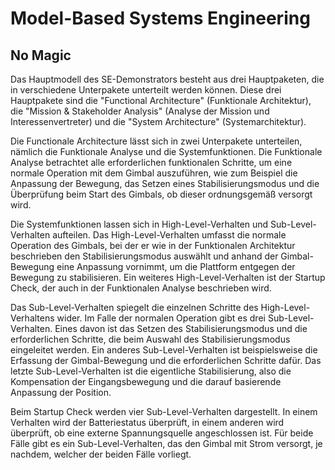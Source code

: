 # Model-Based Systems Engineering

## No Magic

Das Hauptmodell des SE-Demonstrators besteht aus drei Hauptpaketen, die in verschiedene Unterpakete unterteilt werden können. Diese drei Hauptpakete sind die "Functional Architecture" (Funktionale Architektur), die "Mission & Stakeholder Analysis" (Analyse der Mission und Interessenvertreter) und die "System Architecture" (Systemarchitektur).

Die Functionale Architecture lässt sich in zwei Unterpakete unterteilen, nämlich die Funktionale Analyse und die Systemfunktionen. Die Funktionale Analyse betrachtet alle erforderlichen funktionalen Schritte, um eine normale Operation mit dem Gimbal auszuführen, wie zum Beispiel die Anpassung der Bewegung, das Setzen eines Stabilisierungsmodus und die Überprüfung beim Start des Gimbals, ob dieser ordnungsgemäß versorgt wird.

Die Systemfunktionen lassen sich in High-Level-Verhalten und Sub-Level-Verhalten aufteilen. Das High-Level-Verhalten umfasst die normale Operation des Gimbals, bei der er wie in der Funktionalen Architektur beschrieben den Stabilisierungsmodus auswählt und anhand der Gimbal-Bewegung eine Anpassung vornimmt, um die Plattform entgegen der Bewegung zu stabilisieren. Ein weiteres High-Level-Verhalten ist der Startup Check, der auch in der Funktionalen Analyse beschrieben wird.

Das Sub-Level-Verhalten spiegelt die einzelnen Schritte des High-Level-Verhaltens wider. Im Falle der normalen Operation gibt es drei Sub-Level-Verhalten. Eines davon ist das Setzen des Stabilisierungsmodus und die erforderlichen Schritte, die beim Auswahl des Stabilisierungsmodus eingeleitet werden. Ein anderes Sub-Level-Verhalten ist beispielsweise die Erfassung der Gimbal-Bewegung und die erforderlichen Schritte dafür. Das letzte Sub-Level-Verhalten ist die eigentliche Stabilisierung, also die Kompensation der Eingangsbewegung und die darauf basierende Anpassung der Position.

Beim Startup Check werden vier Sub-Level-Verhalten dargestellt. In einem Verhalten wird der Batteriestatus überprüft, in einem anderen wird überprüft, ob eine externe Spannungsquelle angeschlossen ist. Für beide Fälle gibt es ein Sub-Level-Verhalten, das den Gimbal mit Strom versorgt, je nachdem, welcher der beiden Fälle vorliegt.




